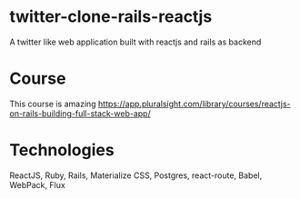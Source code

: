# twitter-clone-rails-reactjs
A twitter like web application built with reactjs and rails as backend

# Course
This course is amazing
https://app.pluralsight.com/library/courses/reactjs-on-rails-building-full-stack-web-app/

# Technologies
ReactJS, Ruby, Rails, Materialize CSS, Postgres, react-route, Babel, WebPack, Flux
